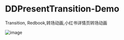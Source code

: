 # DDPresentTransition-Demo

Transition, Redbook,转场动画,小红书详情页转场动画

![image](https://raw.githubusercontent.com/Poseidong/DDPresentTransition-Demo/master/demo.gif)
